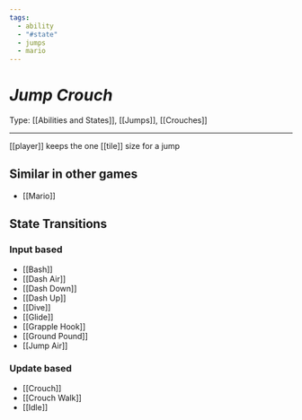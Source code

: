 ```yaml
---
tags:
  - ability
  - "#state"
  - jumps
  - mario
---
```

# _Jump Crouch_

Type: [[Abilities and States]], [[Jumps]], [[Crouches]]

----


[[player]] keeps the one [[tile]] size for a jump


## Similar in other games

* [[Mario]]


## State Transitions

### Input based

* [[Bash]]
* [[Dash Air]]
* [[Dash Down]]
* [[Dash Up]]
* [[Dive]]
* [[Glide]]
* [[Grapple Hook]]
* [[Ground Pound]]
* [[Jump Air]]

### Update based

* [[Crouch]]
* [[Crouch Walk]]
* [[Idle]]